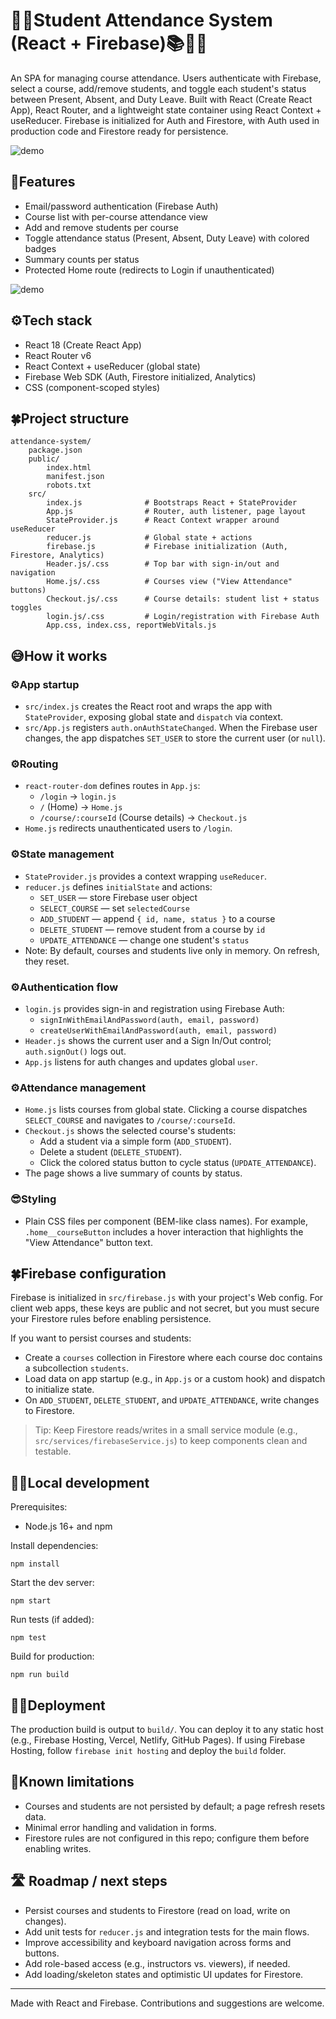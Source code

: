 # 👩‍💻Student Attendance System (React + Firebase)📚🧑‍🎓

An SPA for managing course attendance. Users authenticate with Firebase, select a course, add/remove students, and toggle each student's status between Present, Absent, and Duty Leave. Built with React (Create React App), React Router, and a lightweight state container using React Context + useReducer. Firebase is initialized for Auth and Firestore, with Auth used in production code and Firestore ready for persistence.

![demo](https://github.com/AMMU-N-RAJ/Student-Attendance-System/blob/master/Att-Sym.gif)


## 🌟Features

- Email/password authentication (Firebase Auth)
- Course list with per-course attendance view
- Add and remove students per course
- Toggle attendance status (Present, Absent, Duty Leave) with colored badges
- Summary counts per status
- Protected Home route (redirects to Login if unauthenticated)


![demo](https://github.com/AMMU-N-RAJ/Student-Attendance-System/blob/master/attsym2.gif)


## ⚙️Tech stack

- React 18 (Create React App)
- React Router v6
- React Context + useReducer (global state)
- Firebase Web SDK (Auth, Firestore initialized, Analytics)
- CSS (component-scoped styles)

## 🍀Project structure

```
attendance-system/
	package.json
	public/
		index.html
		manifest.json
		robots.txt
	src/
		index.js              # Bootstraps React + StateProvider
		App.js                # Router, auth listener, page layout
		StateProvider.js      # React Context wrapper around useReducer
		reducer.js            # Global state + actions
		firebase.js           # Firebase initialization (Auth, Firestore, Analytics)
		Header.js/.css        # Top bar with sign-in/out and navigation
		Home.js/.css          # Courses view ("View Attendance" buttons)
		Checkout.js/.css      # Course details: student list + status toggles
		login.js/.css         # Login/registration with Firebase Auth
		App.css, index.css, reportWebVitals.js
```

## 😅How it works

### ⚙️App startup

- `src/index.js` creates the React root and wraps the app with `StateProvider`, exposing global state and `dispatch` via context.
- `src/App.js` registers `auth.onAuthStateChanged`. When the Firebase user changes, the app dispatches `SET_USER` to store the current user (or `null`).

### ⚙️Routing

- `react-router-dom` defines routes in `App.js`:
  - `/login` → `login.js`
  - `/` (Home) → `Home.js`
  - `/course/:courseId` (Course details) → `Checkout.js`
- `Home.js` redirects unauthenticated users to `/login`.

### ⚙️State management

- `StateProvider.js` provides a context wrapping `useReducer`.
- `reducer.js` defines `initialState` and actions:
  - `SET_USER` — store Firebase user object
  - `SELECT_COURSE` — set `selectedCourse`
  - `ADD_STUDENT` — append `{ id, name, status }` to a course
  - `DELETE_STUDENT` — remove student from a course by `id`
  - `UPDATE_ATTENDANCE` — change one student's `status`
- Note: By default, courses and students live only in memory. On refresh, they reset.

### ⚙️Authentication flow

- `login.js` provides sign-in and registration using Firebase Auth:
  - `signInWithEmailAndPassword(auth, email, password)`
  - `createUserWithEmailAndPassword(auth, email, password)`
- `Header.js` shows the current user and a Sign In/Out control; `auth.signOut()` logs out.
- `App.js` listens for auth changes and updates global `user`.

### ⚙️Attendance management

- `Home.js` lists courses from global state. Clicking a course dispatches `SELECT_COURSE` and navigates to `/course/:courseId`.
- `Checkout.js` shows the selected course's students:
  - Add a student via a simple form (`ADD_STUDENT`).
  - Delete a student (`DELETE_STUDENT`).
  - Click the colored status button to cycle status (`UPDATE_ATTENDANCE`).
- The page shows a live summary of counts by status.

### 😎Styling

- Plain CSS files per component (BEM-like class names). For example, `.home__courseButton` includes a hover interaction that highlights the "View Attendance" button text.

## 🍀Firebase configuration

Firebase is initialized in `src/firebase.js` with your project's Web config. For client web apps, these keys are public and not secret, but you must secure your Firestore rules before enabling persistence.

If you want to persist courses and students:

- Create a `courses` collection in Firestore where each course doc contains a subcollection `students`.
- Load data on app startup (e.g., in `App.js` or a custom hook) and dispatch to initialize state.
- On `ADD_STUDENT`, `DELETE_STUDENT`, and `UPDATE_ATTENDANCE`, write changes to Firestore.

> Tip: Keep Firestore reads/writes in a small service module (e.g., `src/services/firebaseService.js`) to keep components clean and testable.

## 👩‍💻Local development

Prerequisites:

- Node.js 16+ and npm

Install dependencies:

```pwsh
npm install
```

Start the dev server:

```pwsh
npm start
```

Run tests (if added):

```pwsh
npm test
```

Build for production:

```pwsh
npm run build
```

## 👩‍💻Deployment

The production build is output to `build/`. You can deploy it to any static host (e.g., Firebase Hosting, Vercel, Netlify, GitHub Pages). If using Firebase Hosting, follow `firebase init hosting` and deploy the `build` folder.

## 🫠Known limitations

- Courses and students are not persisted by default; a page refresh resets data.
- Minimal error handling and validation in forms.
- Firestore rules are not configured in this repo; configure them before enabling writes.

## 🛣️ Roadmap / next steps

- Persist courses and students to Firestore (read on load, write on changes).
- Add unit tests for `reducer.js` and integration tests for the main flows.
- Improve accessibility and keyboard navigation across forms and buttons.
- Add role-based access (e.g., instructors vs. viewers), if needed.
- Add loading/skeleton states and optimistic UI updates for Firestore.

---

Made with React and Firebase. Contributions and suggestions are welcome.
